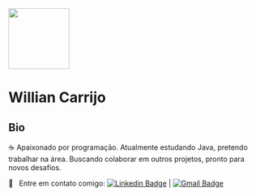 
<img width=120px src="https://avatars2.githubusercontent.com/u/66984992?s=400&u=6373aeb589f32f189c340a83ac1a59c1286398e5&v=4.png">
 
# Willian Carrijo
## Bio
:coffee: Apaixonado por programação. Atualmente estudando Java, pretendo trabalhar na área.
Buscando colaborar em outros projetos, pronto para novos desafios.

:email: &nbsp; Entre em contato comigo: [![Linkedin Badge](https://img.shields.io/badge/-WillianCarrijo-blue?style=flat-square&logo=Linkedin&logoColor=white&link=https://www.linkedin.com/in/willian-carrijo-b13921b6/)](https://www.linkedin.com/in/willian-carrijo-b13921b6/) 
|
[![Gmail Badge](https://img.shields.io/badge/-WillianCarrijo-c14438?style=flat-square&logo=Gmail&logoColor=white&link=mailto:vandengorky@gmail.com)](mailto:vandengorky@gmail.com)
